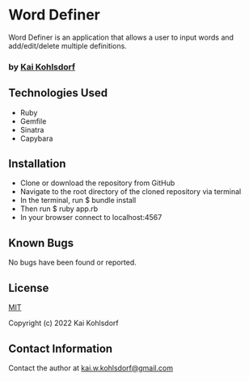 # Word Definer

Word Definer is an application that allows a user to input words and add/edit/delete multiple definitions.

### by [Kai Kohlsdorf](http://github.com/KaiKohlsdorf)

## Technologies Used

* Ruby
* Gemfile
* Sinatra
* Capybara

## Installation

* Clone or download the repository from GitHub
* Navigate to the root directory of the cloned repository via terminal
* In the terminal, run $ bundle install
* Then run $ ruby app.rb
* In your browser connect to localhost:4567

## Known Bugs

No bugs have been found or reported.

## License
[MIT](https://github.com/KaiKohlsdorf/word_definer/blob/main/LICENSE)

Copyright (c) 2022 Kai Kohlsdorf

## Contact Information

Contact the author at kai.w.kohlsdorf@gmail.com 